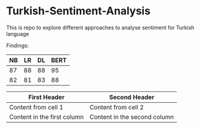 # Turkish-Sentiment-Analysis
This is repo to explore different approaches to analyse sentiment for Turkish language 

Findings: 

 NB | LR | DL | BERT
----|----|----|-----
87|88|88|95 
82|81|83|88



First Header | Second Header
------------ | -------------
Content from cell 1 | Content from cell 2
Content in the first column | Content in the second column


